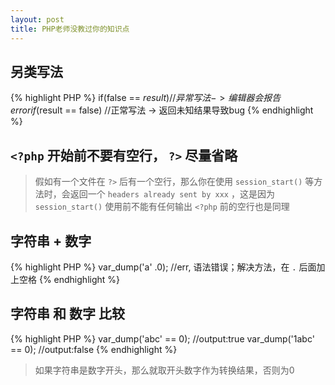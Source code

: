 ```yaml
---
layout: post
title: PHP老师没教过你的知识点
---
```


## 另类写法

{% highlight PHP %}
if(false == $result)		//异常写法 -> 编辑器会报告error
if($result == false)		//正常写法 -> 返回未知结果导致bug
{% endhighlight %}

## `<?php` 开始前不要有空行， `?>` 尽量省略

> 假如有一个文件在 `?>` 后有一个空行，那么你在使用 `session_start()` 等方法时，会返回一个 `headers already sent by xxx` ，这是因为 `session_start()` 
使用前不能有任何输出
> `<?php` 前的空行也是同理

## 字符串 + 数字

{% highlight PHP %}
var_dump('a' .0);		//err, 语法错误；解决方法，在 `.` 后面加上空格
{% endhighlight %}

## 字符串 和 数字 比较

{% highlight PHP %}
var_dump('abc' == 0);		//output:true
var_dump('1abc' == 0);		//output:false
{% endhighlight %}

> 如果字符串是数字开头，那么就取开头数字作为转换结果，否则为0

